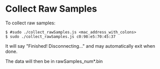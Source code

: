 Collect Raw Samples
===================

To collect raw samples:

```
$ #sudo ./collect_rawSamples.js <mac_address_with_colons>
$ sudo ./collect_rawSamples.js c0:98:e5:70:45:37
```

It will say "Finished! Disconnecting..." and may automatically exit when done.

The data will then be in rawSamples_num*.bin
